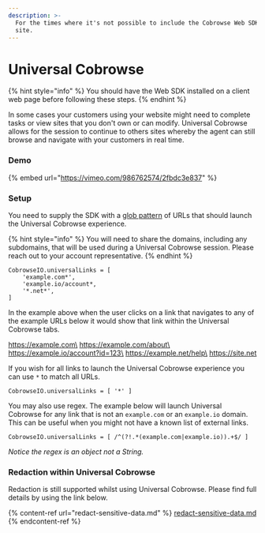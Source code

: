 ```yaml
---
description: >-
  For the times where it's not possible to include the Cobrowse Web SDK into the
  site.
---
```


# Universal Cobrowse

{% hint style="info" %}
You should have the Web SDK installed on a client web page before following these steps.
{% endhint %}

In some cases your customers using your website might need to complete tasks or view sites that you don't own or can modify. Universal Cobrowse allows for the session to continue to others sites whereby the agent can still browse and navigate with your customers in real time.

### Demo

{% embed url="https://vimeo.com/986762574/2fbdc3e837" %}

### Setup

You need to supply the SDK with a [glob pattern](https://en.wikipedia.org/wiki/Glob_\(programming\)) of URLs that should launch the Universal Cobrowse experience.

{% hint style="info" %}
You will need to share the domains, including any subdomains, that will be used during a Universal Cobrowse session. Please reach out to your account representative.
{% endhint %}

```
CobrowseIO.universalLinks = [
    'example.com*',
    'example.io/account*,
    '*.net*',
]
```

In the example above when the user clicks on a link that navigates to any of the example URLs below it would show that link within the Universal Cobrowse tabs.

https://example.com\
https://example.com/about\
https://example.io/account?id=123\
https://example.net/help\
https://site.net

If you wish for all links to launch the Universal Cobrowse experience you can use `*` to match all URLs.

```
CobrowseIO.universalLinks = [ '*' ] 
```

You may also use regex. The example below will launch Universal Cobrowse for any link that is not an `example.com` or an `example.io` domain. This can be useful when you might not have a known list of external links.

```
CobrowseIO.universalLinks = [ /^(?!.*(example.com|example.io)).+$/ ]
```

_Notice the regex is an object not a String._

### Redaction within Universal Cobrowse

Redaction is still supported whilst using Universal Cobrowse. Please find full details by using the link below.

{% content-ref url="redact-sensitive-data.md" %}
[redact-sensitive-data.md](redact-sensitive-data.md)
{% endcontent-ref %}


